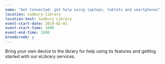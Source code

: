 ```yaml
---
name: "Get Connected: get help using laptops, tablets and smartphones"
location: sudbury-library
location-text: Sudbury Library
event-start-date: 2019-02-03
event-start-time: 1000
event-end-time: 1600
breadcrumb: y
---
```


Bring your own device to the library for help using its features and getting started with our eLibrary services.
